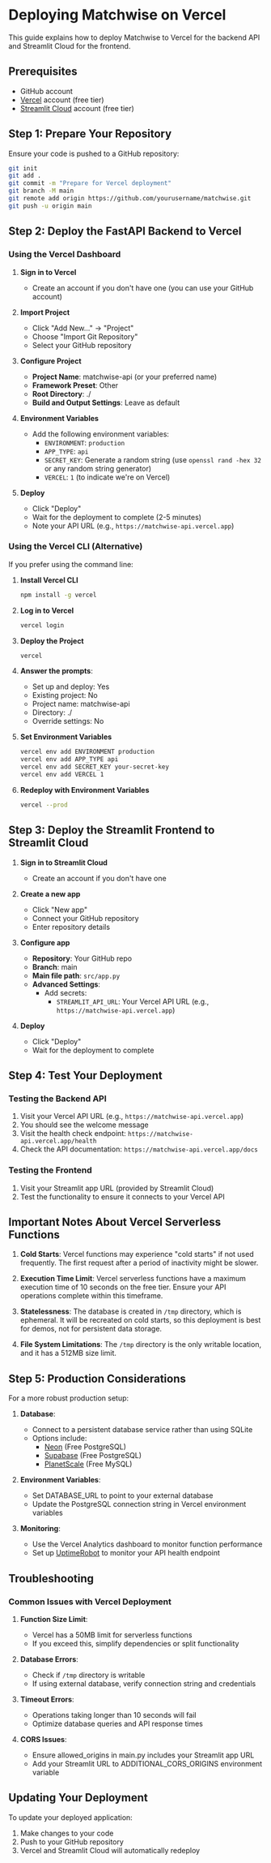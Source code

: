 # Deploying Matchwise on Vercel

This guide explains how to deploy Matchwise to Vercel for the backend API and Streamlit Cloud for the frontend.

## Prerequisites

- GitHub account
- [Vercel](https://vercel.com) account (free tier)
- [Streamlit Cloud](https://streamlit.io/cloud) account (free tier)

## Step 1: Prepare Your Repository

Ensure your code is pushed to a GitHub repository:

```bash
git init
git add .
git commit -m "Prepare for Vercel deployment"
git branch -M main
git remote add origin https://github.com/yourusername/matchwise.git
git push -u origin main
```

## Step 2: Deploy the FastAPI Backend to Vercel

### Using the Vercel Dashboard

1. **Sign in to Vercel**
   - Create an account if you don't have one (you can use your GitHub account)

2. **Import Project**
   - Click "Add New..." → "Project"
   - Choose "Import Git Repository"
   - Select your GitHub repository

3. **Configure Project**
   - **Project Name**: matchwise-api (or your preferred name)
   - **Framework Preset**: Other
   - **Root Directory**: ./
   - **Build and Output Settings**: Leave as default

4. **Environment Variables**
   - Add the following environment variables:
     - `ENVIRONMENT`: `production`
     - `APP_TYPE`: `api`
     - `SECRET_KEY`: Generate a random string (use `openssl rand -hex 32` or any random string generator)
     - `VERCEL`: `1` (to indicate we're on Vercel)

5. **Deploy**
   - Click "Deploy"
   - Wait for the deployment to complete (2-5 minutes)
   - Note your API URL (e.g., `https://matchwise-api.vercel.app`)

### Using the Vercel CLI (Alternative)

If you prefer using the command line:

1. **Install Vercel CLI**
   ```bash
   npm install -g vercel
   ```

2. **Log in to Vercel**
   ```bash
   vercel login
   ```

3. **Deploy the Project**
   ```bash
   vercel
   ```

4. **Answer the prompts**:
   - Set up and deploy: Yes
   - Existing project: No
   - Project name: matchwise-api
   - Directory: ./
   - Override settings: No

5. **Set Environment Variables**
   ```bash
   vercel env add ENVIRONMENT production
   vercel env add APP_TYPE api
   vercel env add SECRET_KEY your-secret-key
   vercel env add VERCEL 1
   ```

6. **Redeploy with Environment Variables**
   ```bash
   vercel --prod
   ```

## Step 3: Deploy the Streamlit Frontend to Streamlit Cloud

1. **Sign in to Streamlit Cloud**
   - Create an account if you don't have one

2. **Create a new app**
   - Click "New app"
   - Connect your GitHub repository
   - Enter repository details

3. **Configure app**
   - **Repository**: Your GitHub repo
   - **Branch**: main
   - **Main file path**: `src/app.py`
   - **Advanced Settings**:
     - Add secrets:
       - `STREAMLIT_API_URL`: Your Vercel API URL (e.g., `https://matchwise-api.vercel.app`)

4. **Deploy**
   - Click "Deploy"
   - Wait for the deployment to complete

## Step 4: Test Your Deployment

### Testing the Backend API

1. Visit your Vercel API URL (e.g., `https://matchwise-api.vercel.app`)
2. You should see the welcome message
3. Visit the health check endpoint: `https://matchwise-api.vercel.app/health`
4. Check the API documentation: `https://matchwise-api.vercel.app/docs`

### Testing the Frontend

1. Visit your Streamlit app URL (provided by Streamlit Cloud)
2. Test the functionality to ensure it connects to your Vercel API

## Important Notes About Vercel Serverless Functions

1. **Cold Starts**: Vercel functions may experience "cold starts" if not used frequently. The first request after a period of inactivity might be slower.

2. **Execution Time Limit**: Vercel serverless functions have a maximum execution time of 10 seconds on the free tier. Ensure your API operations complete within this timeframe.

3. **Statelessness**: The database is created in `/tmp` directory, which is ephemeral. It will be recreated on cold starts, so this deployment is best for demos, not for persistent data storage.

4. **File System Limitations**: The `/tmp` directory is the only writable location, and it has a 512MB size limit.

## Step 5: Production Considerations

For a more robust production setup:

1. **Database**: 
   - Connect to a persistent database service rather than using SQLite
   - Options include:
     - [Neon](https://neon.tech) (Free PostgreSQL)
     - [Supabase](https://supabase.com) (Free PostgreSQL)
     - [PlanetScale](https://planetscale.com) (Free MySQL)

2. **Environment Variables**:
   - Set DATABASE_URL to point to your external database
   - Update the PostgreSQL connection string in Vercel environment variables

3. **Monitoring**:
   - Use the Vercel Analytics dashboard to monitor function performance
   - Set up [UptimeRobot](https://uptimerobot.com) to monitor your API health endpoint

## Troubleshooting

### Common Issues with Vercel Deployment

1. **Function Size Limit**:
   - Vercel has a 50MB limit for serverless functions
   - If you exceed this, simplify dependencies or split functionality

2. **Database Errors**:
   - Check if `/tmp` directory is writable
   - If using external database, verify connection string and credentials

3. **Timeout Errors**:
   - Operations taking longer than 10 seconds will fail
   - Optimize database queries and API response times

4. **CORS Issues**:
   - Ensure allowed_origins in main.py includes your Streamlit app URL
   - Add your Streamlit URL to ADDITIONAL_CORS_ORIGINS environment variable

## Updating Your Deployment

To update your deployed application:

1. Make changes to your code
2. Push to your GitHub repository
3. Vercel and Streamlit Cloud will automatically redeploy 